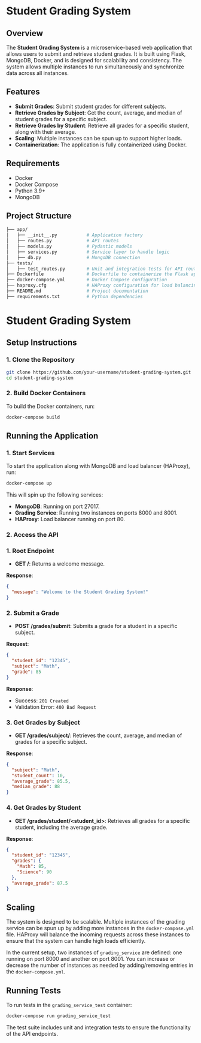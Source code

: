 # Student Grading System

## Overview
The **Student Grading System** is a microservice-based web application that allows users to submit and retrieve student grades. It is built using Flask, MongoDB, Docker, and is designed for scalability and consistency. The system allows multiple instances to run simultaneously and synchronize data across all instances.

## Features
- **Submit Grades**: Submit student grades for different subjects.
- **Retrieve Grades by Subject**: Get the count, average, and median of student grades for a specific subject.
- **Retrieve Grades by Student**: Retrieve all grades for a specific student, along with their average.
- **Scaling**: Multiple instances can be spun up to support higher loads.
- **Containerization**: The application is fully containerized using Docker.

## Requirements
- Docker
- Docker Compose
- Python 3.9+
- MongoDB

## Project Structure
```bash
├── app/
│   ├── __init__.py           # Application factory
│   ├── routes.py             # API routes
│   ├── models.py             # Pydantic models
│   ├── services.py           # Service layer to handle logic
│   ├── db.py                 # MongoDB connection
├── tests/
│   ├── test_routes.py        # Unit and integration tests for API routes
├── Dockerfile                # Dockerfile to containerize the Flask app
├── docker-compose.yml        # Docker Compose configuration
├── haproxy.cfg               # HAProxy configuration for load balancing
├── README.md                 # Project documentation
├── requirements.txt          # Python dependencies
```



# Student Grading System

## Setup Instructions

### 1. Clone the Repository

```bash
git clone https://github.com/your-username/student-grading-system.git
cd student-grading-system
```

### 2. Build Docker Containers

To build the Docker containers, run:

```bash
docker-compose build
```

## Running the Application

### 1. Start Services

To start the application along with MongoDB and load balancer (HAProxy), run:

```bash
docker-compose up
```

This will spin up the following services:
* **MongoDB**: Running on port 27017.
* **Grading Service**: Running two instances on ports 8000 and 8001.
* **HAProxy**: Load balancer running on port 80.

### 2. Access the API

### 1. Root Endpoint

* **GET /**: Returns a welcome message.

**Response**:
```json
{
  "message": "Welcome to the Student Grading System!"
}
```

### 2. Submit a Grade

* **POST /grades/submit**: Submits a grade for a student in a specific subject.

**Request**:
```json
{
  "student_id": "12345",
  "subject": "Math",
  "grade": 85
}
```

**Response**:
   * Success: `201 Created`
   * Validation Error: `400 Bad Request`

### 3. Get Grades by Subject

* **GET /grades/subject/<subject>**: Retrieves the count, average, and median of grades for a specific subject.

**Response**:
```json
{
  "subject": "Math",
  "student_count": 10,
  "average_grade": 85.5,
  "median_grade": 88
}
```

### 4. Get Grades by Student

* **GET /grades/student/<student_id>**: Retrieves all grades for a specific student, including the average grade.

**Response**:
```json
{
  "student_id": "12345",
  "grades": {
    "Math": 85,
    "Science": 90
  },
  "average_grade": 87.5
}
```

## Scaling

The system is designed to be scalable. Multiple instances of the grading service can be spun up by adding more instances in the `docker-compose.yml` file. HAProxy will balance the incoming requests across these instances to ensure that the system can handle high loads efficiently.

In the current setup, two instances of `grading_service` are defined: one running on port 8000 and another on port 8001. You can increase or decrease the number of instances as needed by adding/removing entries in the `docker-compose.yml`.


## Running Tests

To run tests in the `grading_service_test` container:

```bash
docker-compose run grading_service_test
```

The test suite includes unit and integration tests to ensure the functionality of the API endpoints.



